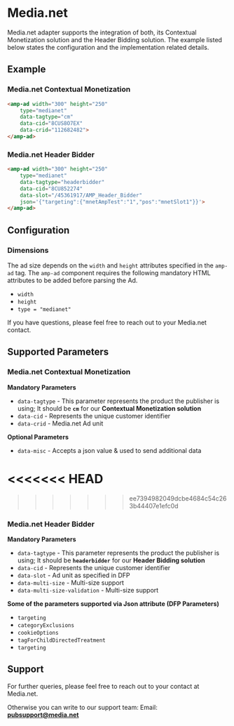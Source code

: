 <!---
Copyright 2016 The AMP HTML Authors. All Rights Reserved.

Licensed under the Apache License, Version 2.0 (the "License");
you may not use this file except in compliance with the License.
You may obtain a copy of the License at

      http://www.apache.org/licenses/LICENSE-2.0

Unless required by applicable law or agreed to in writing, software
distributed under the License is distributed on an "AS-IS" BASIS,
WITHOUT WARRANTIES OR CONDITIONS OF ANY KIND, either express or implied.
See the License for the specific language governing permissions and
limitations under the License.
-->

# Media.net

Media.net adapter supports the integration of both, its Contextual Monetization solution and the Header Bidding solution. 
The example listed below states the configuration and the implementation related details.


## Example


### Media.net Contextual Monetization

``` html
<amp-ad width="300" height="250"
    type="medianet"
    data-tagtype="cm"
    data-cid="8CUS8O7EX"
    data-crid="112682482">
</amp-ad>
```

### Media.net Header Bidder 

``` html
<amp-ad width="300" height="250"
    type="medianet"
    data-tagtype="headerbidder"
    data-cid="8CU852274"
    data-slot="/45361917/AMP_Header_Bidder"
    json='{"targeting":{"mnetAmpTest":"1","pos":"mnetSlot1"}}'>
</amp-ad>   
```

## Configuration

### Dimensions
 
The ad size depends on the `width` and `height` attributes specified in the `amp-ad` tag. The `amp-ad` component requires the following mandatory HTML attributes to be added before parsing the Ad.
  
 * `width` 
 * `height` 
 * `type = "medianet"`

If you have questions, please feel free to reach out to your Media.net contact.


## Supported Parameters 

### Media.net Contextual Monetization

**Mandatory Parameters**
 
* `data-tagtype` - This parameter represents the product the publisher is using; It should be **`cm`** for our **Contextual Monetization solution**
* `data-cid` - Represents the unique customer identifier
* `data-crid` - Media.net Ad unit

**Optional Parameters**

* `data-misc` - Accepts a json value & used to send additional data


<<<<<<< HEAD
=======

>>>>>>> ee7394982049dcbe4684c54c263b44407e1efc0d
### Media.net Header Bidder

**Mandatory Parameters**
 
* `data-tagtype` - This parameter represents the product the publisher is using; It should be **`headerbidder`** for our **Header Bidding solution**
* `data-cid` - Represents the unique customer identifier
* `data-slot` - Ad unit as specified in DFP
* `data-multi-size` - Multi-size support
* `data-multi-size-validation` - Multi-size support

**Some of the parameters supported via Json attribute (DFP Parameters)**

* `targeting`
* `categoryExclusions`
* `cookieOptions`
* `tagForChildDirectedTreatment`
* `targeting`


## Support 
For further queries, please feel free to reach out to your contact at Media.net.

Otherwise you can write to our support team:
Email: **pubsupport@media.net**
